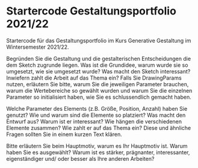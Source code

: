 # Startercode Gestaltungsportfolio 2021/22

Startercode für das Gestaltungsportfolio im Kurs Generative Gestaltung im Wintersemester 2021/22.

Begründen Sie die Gestaltung und die gestalterischen Entscheidungen die dem Sketch zugrunde liegen. Was ist die Grundidee, warum wurde sie so umgesetzt, wie sie umgesetzt wurde? Was macht den Sketch interessant? Inwiefern zahlt die Arbeit auf das Thema ein? Falls Sie DrawingParams nutzen, erläutern Sie bitte, warum Sie die jeweiligen Parameter brauchen, warum die Wertebereiche so gewählt wurden und warum Sie die einzelnen Parameter so initialisiert haben, wie Sie es schlussendlich gemacht haben. 

Welche Parameter des Elements (z.B. Größe, Position, Anzahl) haben Sie genutzt? Wie und warum sind die Elemente so platziert? Was macht den Entwurf aus? Warum ist er interessant? Wie hängen die verschiedenen Elemente zusammen? Wie zahlt er auf das Thema ein? Diese und ähnliche Fragen sollten Sie in einem kurzen Text klären.

Bitte erläutern Sie beim Hauptmotiv, warum es Ihr Hauptmotiv ist. Warum haben Sie es ausgewählt? Warum ist es stärker, prägnanter, interessanter, eigenständiger und/ oder besser als Ihre anderen Arbeiten?